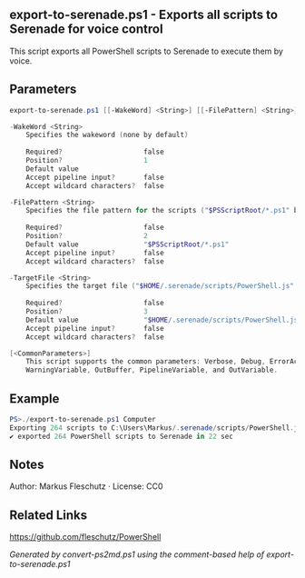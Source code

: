 ## export-to-serenade.ps1 - Exports all scripts to Serenade for voice control

This script exports all PowerShell scripts to Serenade to execute them by voice.

## Parameters
```powershell
export-to-serenade.ps1 [[-WakeWord] <String>] [[-FilePattern] <String>] [[-TargetFile] <String>] [<CommonParameters>]

-WakeWord <String>
    Specifies the wakeword (none by default)
    
    Required?                    false
    Position?                    1
    Default value                
    Accept pipeline input?       false
    Accept wildcard characters?  false

-FilePattern <String>
    Specifies the file pattern for the scripts ("$PSScriptRoot/*.ps1" by default)
    
    Required?                    false
    Position?                    2
    Default value                "$PSScriptRoot/*.ps1"
    Accept pipeline input?       false
    Accept wildcard characters?  false

-TargetFile <String>
    Specifies the target file ("$HOME/.serenade/scripts/PowerShell.js" by default)
    
    Required?                    false
    Position?                    3
    Default value                "$HOME/.serenade/scripts/PowerShell.js"
    Accept pipeline input?       false
    Accept wildcard characters?  false

[<CommonParameters>]
    This script supports the common parameters: Verbose, Debug, ErrorAction, ErrorVariable, WarningAction, 
    WarningVariable, OutBuffer, PipelineVariable, and OutVariable.
```

## Example
```powershell
PS>./export-to-serenade.ps1 Computer
Exporting 264 scripts to C:\Users\Markus/.serenade/scripts/PowerShell.js...
✔️ exported 264 PowerShell scripts to Serenade in 22 sec
```

## Notes
Author: Markus Fleschutz · License: CC0

## Related Links
https://github.com/fleschutz/PowerShell

*Generated by convert-ps2md.ps1 using the comment-based help of export-to-serenade.ps1*
